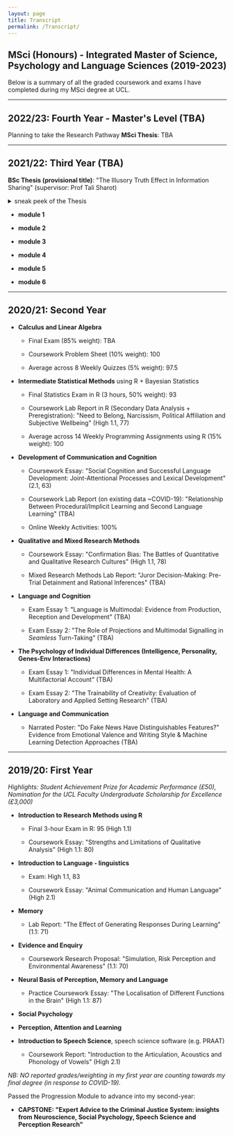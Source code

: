 ```yaml
---
layout: page
title: Transcript
permalink: /Transcript/
---
```


## MSci (Honours) - Integrated Master of Science, Psychology and Language Sciences (2019-2023)

Below is a summary of all the graded coursework and exams I have completed during my MSci degree at UCL.

---
## 2022/23: Fourth Year - Master's Level (TBA)

Planning to take the Research Pathway
**MSci Thesis**: TBA

---
## 2021/22: Third Year (TBA)

**BSc Thesis (provisional title)**: "The Illusory Truth Effect in Information Sharing" (supervisor: Prof Tali Sharot)
  <details>
  <summary>sneak peek of the Thesis</summary>
  We are significantly more likely to believe that a piece of information is true if it has been repeated multiple times, regardless of its truth value or even   one's awareness of the initial misinformation (illusory truth effect); this cognitive bias can be understood within a processing fluency account, has been found across many conditions, and is most robust for ambiguous statements (enter: fake news). Does the truth effect then impact what we choose to do with information? Is our information-sharing tendency influenced by the number of repetitions and our truth judgments? With practical implications ranging from marketing/advertising to health policy, social media (mis)use to all kinds of propaganda, these empirical questions tackling our information usage are increasingly relevant, especially in our input-rich world and for human behaviour research.
  </details>

- **module 1**

- **module 2**

- **module 3**

- **module 4**

- **module 5**

- **module 6**

---
## 2020/21: Second Year

- **Calculus and Linear Algebra**
  
  - Final Exam (85% weight): TBA
  
  - Coursework Problem Sheet (10% weight): 100
  
  - Average across 8 Weekly Quizzes (5% weight): 97.5

- **Intermediate Statistical Methods** using R + Bayesian Statistics 
  
  - Final Statistics Exam in R (3 hours, 50% weight): 93
  
  - Coursework Lab Report in R (Secondary Data Analysis + Preregistration): "Need to Belong, Narcissism, Political Affiliation and Subjective Wellbeing" (High 1.1, 77)
  
  - Average across 14 Weekly Programming Assignments using R (15% weight): 100

- **Development of Communication and Cognition**

  - Coursework Essay: "Social Cognition and Successful Language Development: Joint-Attentional Processes and Lexical Development" (2.1, 63)
  
  - Coursework Lab Report (on existing data ~COVID-19): "Relationship Between Procedural/Implicit Learning and Second Language Learning" (TBA)
  
  - Online Weekly Activities: 100%

- **Qualitative and Mixed Research Methods**

  - Coursework Essay: "Confirmation Bias: The Battles of Quantitative and Qualitative Research Cultures" (High 1.1, 78)
  
  - Mixed Research Methods Lab Report: "Juror Decision-Making: Pre-Trial Detainment and Rational Inferences" (TBA)

- **Language and Cognition**
  
  - Exam Essay 1: "Language is Multimodal: Evidence from Production, Reception and Development" (TBA)
  
  - Exam Essay 2: "The Role of Projections and Multimodal Signalling in *Seamless* Turn-Taking" (TBA)

- **The Psychology of Individual Differences (Intelligence, Personality, Genes-Env Interactions)**
  
  - Exam Essay 1: "Individual Differences in Mental Health: A Multifactorial Account" (TBA)
  
  - Exam Essay 2: "The Trainability of Creativity: Evaluation of Laboratory and Applied Setting Research" (TBA)

- **Language and Communication**

  - Narrated Poster: "Do Fake News Have Distinguishables Features?" Evidence from Emotional Valence and Writing Style & Machine Learning Detection Approaches (TBA)

---
## 2019/20: First Year
*Highlights: Student Achievement Prize for Academic Performance (£50), Nomination for the UCL Faculty Undergraduate Scholarship for Excellence (£3,000)*

- **Introduction to Research Methods using R** 

  - Final 3-hour Exam in R: 95 (High 1.1)
  
  - Coursework Essay: "Strengths and Limitations of Qualitative Analysis" (High 1.1: 80)

- **Introduction to Language - linguistics**

  - Exam: High 1.1, 83

  - Coursework Essay: "Animal Communication and Human Language" (High 2.1)

- **Memory** 
  
  - Lab Report: "The Effect of Generating Responses During Learning" (1.1: 71)

- **Evidence and Enquiry** 

  - Coursework Research Proposal: "Simulation, Risk Perception and Environmental Awareness" (1.1: 70)

- **Neural Basis of Perception, Memory and Language** 
  
  - Practice Coursework Essay: "The Localisation of Different Functions in the Brain" (High 1.1: 87)

- **Social Psychology** 

- **Perception, Attention and Learning**

- **Introduction to Speech Science**, speech science software (e.g. PRAAT)
  
  - Coursework Report: "Introduction to the Articulation, Acoustics and Phonology of Vowels" (High 2.1)


*NB: NO reported grades/weighting in my first year are counting towards my final degree (in response to COVID-19).*

Passed the Progression Module to advance into my second-year: 
- **CAPSTONE: "Expert Advice to the Criminal Justice System: insights from Neuroscience, Social Psychology, Speech Science and Perception Research"**
